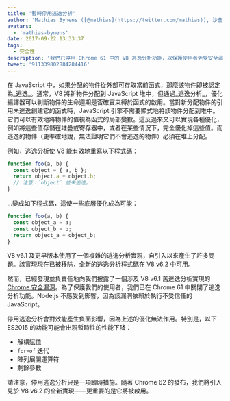```yaml
---
title: '暫時停用逃逸分析'
author: 'Mathias Bynens ([@mathias](https://twitter.com/mathias)), 沙盒逃逸分析師'
avatars:
  - 'mathias-bynens'
date: 2017-09-22 13:33:37
tags:
  - 安全性
description: '我們已停用 Chrome 61 中的 V8 逃逸分析功能，以保護使用者免受安全漏洞的威脅。'
tweet: '911339802884284416'
---
```

在 JavaScript 中，如果分配的物件從外部可存取當前函式，那麼該物件即被認定為_逃逸_。通常，V8 將新物件分配到 JavaScript 堆中，但通過_逃逸分析_，優化編譯器可以判斷物件的生命週期是否確實束縛於函式的啟用。當對新分配物件的引用未逃逸創建它的函式時，JavaScript 引擎不需要顯式地將該物件分配到堆中。它們可以有效地將物件的值視為函式的局部變數。這反過來又可以實現各種優化，例如將這些值存儲在堆疊或寄存器中，或者在某些情況下，完全優化掉這些值。而逃逸的物件（更準確地說，無法證明它們不會逃逸的物件）必須在堆上分配。

<!--truncate-->
例如，逃逸分析使 V8 能有效地重寫以下程式碼：

```js
function foo(a, b) {
  const object = { a, b };
  return object.a + object.b;
  // 注意：`object` 並未逃逸。
}
```

…變成如下程式碼，這使一些底層優化成為可能：

```js
function foo(a, b) {
  const object_a = a;
  const object_b = b;
  return object_a + object_b;
}
```

V8 v6.1 及更早版本使用了一個複雜的逃逸分析實現，自引入以來產生了許多問題。該實現現在已被移除，全新的逃逸分析程式碼在 [V8 v6.2](/blog/v8-release-62) 中可用。

然而，已經發現並負責任地向我們披露了一個涉及 V8 v6.1 舊逃逸分析實現的 [Chrome 安全漏洞](https://chromereleases.googleblog.com/2017/09/stable-channel-update-for-desktop_21.html)。為了保護我們的使用者，我們已在 Chrome 61 中關閉了逃逸分析功能。Node.js 不應受到影響，因為該漏洞依賴於執行不受信任的 JavaScript。

停用逃逸分析會對效能產生負面影響，因為上述的優化無法作用。特別是，以下 ES2015 的功能可能會出現暫時性的性能下降：

- 解構賦值
- `for`-`of` 迭代
- 陣列展開運算符
- 剩餘參數

請注意，停用逃逸分析只是一項臨時措施。隨著 Chrome 62 的發布，我們將引入見於 V8 v6.2 的全新實現——更重要的是它將被啟用。
